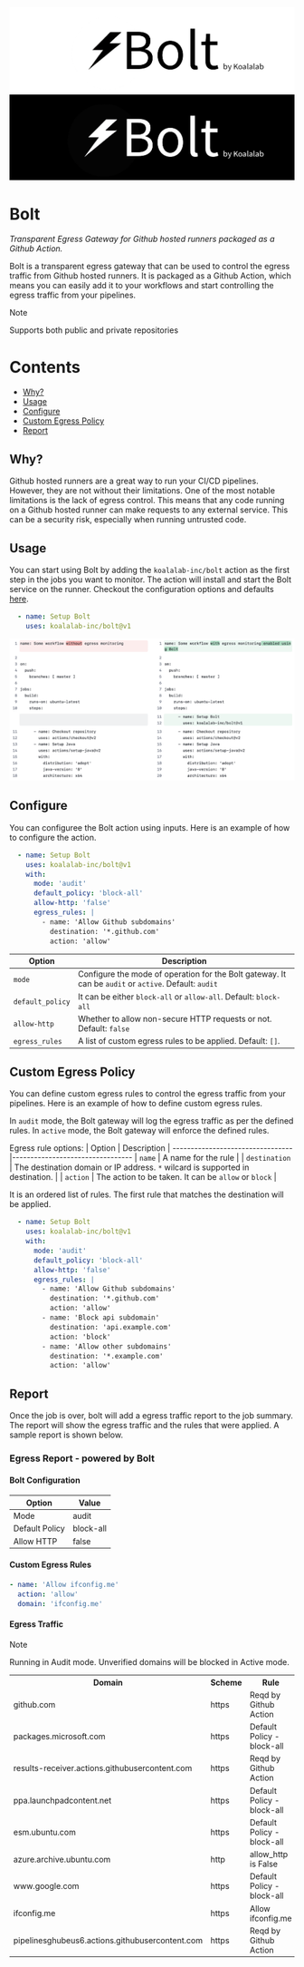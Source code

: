 ![Bolt](assets/imgs/bolt-header-light.png#gh-light-mode-only)
![Bolt](assets/imgs/bolt-header-dark.png#gh-dark-mode-only)
# Bolt

*Transparent Egress Gateway for Github hosted runners packaged as a Github Action.*

Bolt is a transparent egress gateway that can be used to control the egress traffic from Github hosted runners. It is packaged as a Github Action, which means you can easily add it to your workflows and start controlling the egress traffic from your pipelines.

> [!NOTE]
> 
> Supports both public and private repositories

# Contents
- [Why?](#why)
- [Usage](#usage)
- [Configure](#configure)
- [Custom Egress Policy](#custom-egress-policy)
- [Report](#report)


## Why?

Github hosted runners are a great way to run your CI/CD pipelines. However, they are not without their limitations. One of the most notable limitations is the lack of egress control. This means that any code running on a Github hosted runner can make requests to any external service. This can be a security risk, especially when running untrusted code.

## Usage
You can start using Bolt by adding the `koalalab-inc/bolt` action as the first step in the jobs you want to monitor. The action will install and start the Bolt service on the runner. Checkout the configuration options and defaults [here](#Configure).

```yaml
  - name: Setup Bolt
    uses: koalalab-inc/bolt@v1
```

![bolt-usage-before-after.png](assets/imgs/bolt-usage-before-after.png)

## Configure
You can configuree the Bolt action using inputs. Here is an example of how to configure the action.

```yaml
  - name: Setup Bolt
    uses: koalalab-inc/bolt@v1
    with:
      mode: 'audit'
      default_policy: 'block-all'
      allow-http: 'false'
      egress_rules: |
        - name: 'Allow Github subdomains'
          destination: '*.github.com'
          action: 'allow'
```
| Option | Description  |
---------------------------------|---------------------------------
| `mode` | Configure the mode of operation for the Bolt gateway. It can be `audit` or `active`. Default: `audit` |
| `default_policy` | It can be either `block-all` or `allow-all`. Default: `block-all` |
| `allow-http` | Whether to allow non-secure HTTP requests or not. Default: `false`
| `egress_rules` | A list of custom egress rules to be applied. Default: `[]`.

## Custom Egress Policy
You can define custom egress rules to control the egress traffic from your pipelines. Here is an example of how to define custom egress rules.

In `audit` mode, the Bolt gateway will log the egress traffic as per the defined rules. In `active` mode, the Bolt gateway will enforce the defined rules.

Egress rule options:
| Option | Description  |
---------------------------------|---------------------------------
| `name` | A name for the rule |
| `destination` | The destination domain or IP address. `*` wilcard is supported in destination. |
| `action` | The action to be taken. It can be `allow` or `block` |

It is an ordered list of rules. The first rule that matches the destination will be applied.


```yaml
  - name: Setup Bolt
    uses: koalalab-inc/bolt@v1
    with:
      mode: 'audit'
      default_policy: 'block-all'
      allow-http: 'false'
      egress_rules: |
        - name: 'Allow Github subdomains'
          destination: '*.github.com'
          action: 'allow'
        - name: 'Block api subdomain'
          destination: 'api.example.com'
          action: 'block'
        - name: 'Allow other subdomains'
          destination: '*.example.com'
          action: 'allow'
```

## Report
Once the job is over, bolt will add a egress traffic report to the job summary. The report will show the egress traffic and the rules that were applied. A sample report is shown below.

### Egress Report - powered by Bolt
#### Bolt Configuration

|Option | Value |
|---|---|
| Mode | audit |
| Default Policy | block-all |
| Allow HTTP | false |

#### Custom Egress Rules
```yaml
- name: 'Allow ifconfig.me'
  action: 'allow'
  domain: 'ifconfig.me'
```
#### Egress Traffic
> [!NOTE]
>
> Running in Audit mode. Unverified domains will be blocked in Active mode.
<table><tr><th>Domain</th><th>Scheme</th><th>Rule</th><th>Action</th></tr><tr><td>github.com</td><td>https</td><td>Reqd by Github Action</td><td>✅</td></tr><tr><td>packages.microsoft.com</td><td>https</td><td>Default Policy - block-all</td><td>Unknown Domain</td></tr><tr><td>results-receiver.actions.githubusercontent.com</td><td>https</td><td>Reqd by Github Action</td><td>✅</td></tr><tr><td>ppa.launchpadcontent.net</td><td>https</td><td>Default Policy - block-all</td><td>Unknown Domain</td></tr><tr><td>esm.ubuntu.com</td><td>https</td><td>Default Policy - block-all</td><td>Unknown Domain</td></tr><tr><td>azure.archive.ubuntu.com</td><td>http</td><td>allow_http is False</td><td>Unknown Domain</td></tr><tr><td>www.google.com</td><td>https</td><td>Default Policy - block-all</td><td>Unknown Domain</td></tr><tr><td>ifconfig.me</td><td>https</td><td>Allow ifconfig.me</td><td>✅</td></tr><tr><td>pipelinesghubeus6.actions.githubusercontent.com</td><td>https</td><td>Reqd by Github Action</td><td>✅</td></tr></table>
